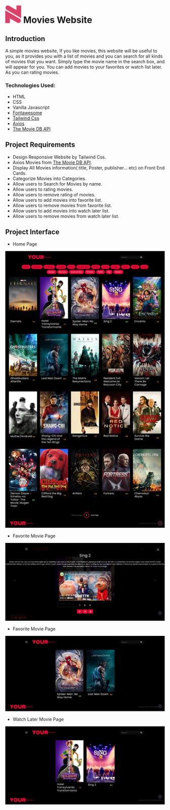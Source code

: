 # <img src="img/icon.png" width="50px"> Movies Website


## Introduction
A simple movies website, If you like movies, this website will be useful to you, as it provides you with a list of movies and you can search for all kinds of movies that you want. Simply type the movie name in the search box, and will appear for you. You can add movies to your favorites or watch list later. As you can rating movies.

### Technologies Used:
* HTML
* CSS
* Vanilla Javascript
* [Fontawesome](https://fontawesome.com/)
* [Tailwind Css](https://tailwindcss.com/)
* [Axios](https://axios-http.com/)
* [The Movie DB API](https://www.themoviedb.org/)

## Project Requirements
- Design Responsive Website by Tailwind Css.
- Axios Movies from [The Movie DB API](https://www.themoviedb.org/).
- Display All Movies information( title, Poster, publisher... etc) on Front End Cards.
- Categorize Movies into Categories.
- Allow users to Search for Movies by name.
- Allow users to rating movies.
- Allow users to remove rating of movies.
- Allow users to add movies into favorite list.
- Allow users to remove movies from favorite list.
- Allow users to add movies into watch later list.
- Allow users to remove movies from watch later list.

## Project Interface
- Home Page
<img src="img/movie home.jpeg">

- Favorite Movie Page
<img src="img/movie details.jpeg">

- Favorite Movie Page
<img src="img/movie fav.jpeg">

- Watch Later Movie Page
<img src="img/movie later.jpeg">




